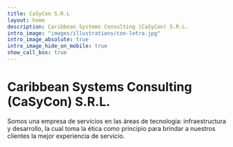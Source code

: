 ```yaml
---
title: CaSyCon S.R.L
layout: home
description: Caribbean Systems Consulting (CaSyCon) S.R.L.
intro_image: "images/illustrations/con-letra.jpg"
intro_image_absolute: true
intro_image_hide_on_mobile: true
show_call_box: true
---
```


# Caribbean Systems Consulting (CaSyCon) S.R.L.

Somos una empresa de servicios en las áreas de tecnología: infraestructura y desarrollo, la cual toma la ética como principio para brindar a nuestros clientes la mejor experiencia de servicio.
